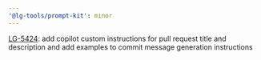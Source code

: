```yaml
---
'@lg-tools/prompt-kit': minor
---
```


[LG-5424](https://jira.mongodb.org/browse/LG-5424): add copilot custom instructions for pull request title and description and add examples to commit message generation instructions
